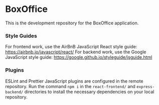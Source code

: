 # BoxOffice
This is the development repository for the BoxOffice application.

### Style Guides
For frontend work, use the AirBnB JavaScript React style guide: https://airbnb.io/javascript/react/
For backend work, use the Google JavaScript style guide: https://google.github.io/styleguide/jsguide.html

### Plugins
ESLint and Prettier JavaScript plugins are configured in the remote repository. Run the command ```npm i``` in the ```react-frontend/``` and ```express-backend/``` directories to install the necessary dependencies on your local repository.

